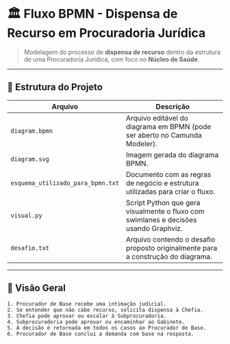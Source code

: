 # 🏛️ Fluxo BPMN - Dispensa de Recurso em Procuradoria Jurídica

> Modelagem do processo de **dispensa de recurso** dentro da estrutura de uma Procuradoria Jurídica, com foco no **Núcleo de Saúde**.

---

## 📁 Estrutura do Projeto

| Arquivo                            | Descrição                                                                 |
|------------------------------------|---------------------------------------------------------------------------|
| `diagram.bpmn`                     | Arquivo editável do diagrama em BPMN (pode ser aberto no Camunda Modeler).|
| `diagram.svg`                      | Imagem gerada do diagrama BPMN.                                           |
| `esquema_utilizado_para_bpmn.txt` | Documento com as regras de negócio e estrutura utilizadas para criar o fluxo. |
| `visual.py`                        | Script Python que gera visualmente o fluxo com swimlanes e decisões usando Graphviz. |
| `desafio.txt`                      | Arquivo contendo o desafio proposto originalmente para a construção do diagrama. |

---

## 🧠 Visão Geral

```text
1. Procurador de Base recebe uma intimação judicial.
2. Se entender que não cabe recurso, solicita dispensa à Chefia.
3. Chefia pode aprovar ou escalar à Subprocuradoria.
4. Subprocuradoria pode aprovar ou encaminhar ao Gabinete.
5. A decisão é retornada em todos os casos ao Procurador de Base.
6. Procurador de Base conclui a demanda com base na resposta.
